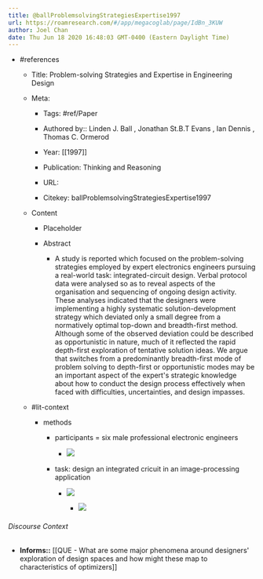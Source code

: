 ```yaml
---
title: @ballProblemsolvingStrategiesExpertise1997
url: https://roamresearch.com/#/app/megacoglab/page/IdBn_3KUW
author: Joel Chan
date: Thu Jun 18 2020 16:48:03 GMT-0400 (Eastern Daylight Time)
---
```


- #references

    - Title: Problem-solving Strategies and Expertise in Engineering Design

    - Meta:

        - Tags: #ref/Paper

        - Authored by::  Linden J. Ball ,  Jonathan St.B.T Evans ,  Ian Dennis ,  Thomas C. Ormerod

        - Year: [[1997]]

        - Publication: Thinking and Reasoning

        - URL:

        - Citekey: ballProblemsolvingStrategiesExpertise1997

    - Content

        - Placeholder

        - Abstract

            - A study is reported which focused on the problem-solving strategies employed by expert electronics engineers pursuing a real-world task: integrated-circuit design. Verbal protocol data were analysed so as to reveal aspects of the organisation and sequencing of ongoing design activity. These analyses indicated that the designers were implementing a highly systematic solution-development strategy which deviated only a small degree from a normatively optimal top-down and breadth-first method. Although some of the observed deviation could be described as opportunistic in nature, much of it reflected the rapid depth-first exploration of tentative solution ideas. We argue that switches from a predominantly breadth-first mode of problem solving to depth-first or opportunistic modes may be an important aspect of the expert's strategic knowledge about how to conduct the design process effectively when faced with difficulties, uncertainties, and design impasses.

    - #lit-context

        - methods

            - participants = six male professional electronic engineers

                - ![](https://firebasestorage.googleapis.com/v0/b/firescript-577a2.appspot.com/o/imgs%2Fapp%2Fmegacoglab%2FodYCb_6A29.png?alt=media&token=34052433-3e76-45bc-93bd-ac45b8928e23)

            - task: design an integrated cricuit in an image-processing application

                - ![](https://firebasestorage.googleapis.com/v0/b/firescript-577a2.appspot.com/o/imgs%2Fapp%2Fmegacoglab%2FV2o6tNKgSh.png?alt=media&token=1a36576a-f8a0-4cc2-9808-e2907079c5c9)

                    - ![](https://firebasestorage.googleapis.com/v0/b/firescript-577a2.appspot.com/o/imgs%2Fapp%2Fmegacoglab%2Ff59mGL3FoF.png?alt=media&token=7a801757-d8bc-40f0-9704-14537c0200bd)

###### Discourse Context

- **Informs::** [[QUE - What are some major phenomena around designers' exploration of design spaces and how might these map to characteristics of optimizers]]
